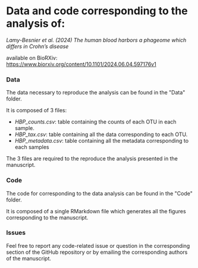 # Data and code corresponding to the analysis of:

_Lamy-Besnier et al. (2024) The human blood harbors a phageome which differs in Crohn’s disease_

available on BioRXiv: https://www.biorxiv.org/content/10.1101/2024.06.04.597176v1

### Data

The data necessary to reproduce the analysis can be found in the "Data" folder.

It is composed of 3 files:

- *HBP_counts.csv*: table containing the counts of each OTU in each sample.
- *HBP_tax.csv*: table containing all the data corresponding to each OTU.
- *HBP_metadata.csv*: table containing all the metadata corresponding to each samples

The 3 files are required to the reproduce the analysis presented in the manuscript.

### Code

The code for corresponding to the data analysis can be found in the "Code" folder.

It is composed of a single RMarkdown file which generates all the figures corresponding to the manuscript.

### Issues

Feel free to report any code-related issue or question in the corresponding section of the GitHub repository or by emailing the corresponding authors of the manuscript.


